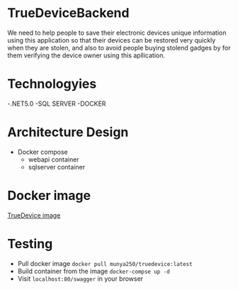 # TrueDeviceBackend

We need to help people to save their electronic devices unique information using this application so that their devices can be restored very quickly when they are stolen, and also to avoid people buying stolend gadges by for them verifying the device owner using this apllication.

# Technologyies
-.NET5.0
-SQL SERVER
-DOCKER
# Architecture Design
* Docker compose
  * webapi container
  * sqlserver container
# Docker image
[TrueDevice image](https://hub.docker.com/repository/docker/munya250/truedevice)

# Testing 
- Pull docker image ```docker pull munya250/truedevice:latest```
- Build container from the image ```docker-compse up -d```
- Visit ```localhost:80/swagger``` in your browser




